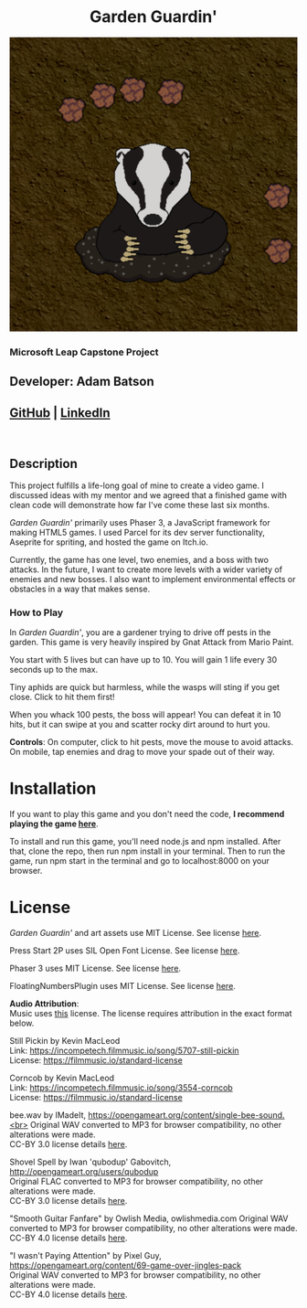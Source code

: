 <div align="center">

# **Garden Guardin'**

![Badger boss firing its rock attack](/src/assets/images/GG-cover.png)

</div>

### **Microsoft Leap Capstone Project**

## **Developer:** Adam Batson 
## [GitHub](https://github.com/tabatson) | [LinkedIn](https://linkedin.com/in/t-a-batson)

<br>

## **Description**

This project fulfills a life-long goal of mine to create a video game. I discussed ideas with my mentor and we agreed that a finished game with clean code will demonstrate how far I've come these last six months.

_Garden Guardin'_ primarily uses Phaser 3, a JavaScript framework for making HTML5 games. I used Parcel for its dev server functionality, Aseprite for spriting, and hosted the game on Itch.io.

Currently, the game has one level, two enemies, and a boss with two attacks. In the future, I want to create more levels with a wider variety of enemies and new bosses. I also want to implement environmental effects or obstacles in a way that makes sense.

### **How to Play**

In _Garden Guardin'_, you are a gardener trying to drive off pests in the garden. This game is very heavily inspired by Gnat Attack from Mario Paint.

You start with 5 lives but can have up to 10. You will gain 1 life every 30 seconds up to the max.

Tiny aphids are quick but harmless, while the wasps will sting if you get close. Click to hit them first!

When you whack 100 pests, the boss will appear! You can defeat it in 10 hits, but it can swipe at you and scatter rocky dirt around to hurt you.

**Controls**: On computer, click to hit pests, move the mouse to avoid attacks. On mobile, tap enemies and drag to move your spade out of their way.

# **Installation**

If you want to play this game and you don't need the code, **I recommend playing the game [here](https://adzebat.itch.io/garden-guardin)**.<br>

To install and run this game, you'll need node.js and npm installed. After that, clone the repo, then run npm install in your terminal. Then to run the game, run npm start in the terminal and go to localhost:8000 on your browser.

# **License**

_Garden Guardin'_ and art assets use MIT License. See license [here](https://github.com/tabatson/garden-guardin/blob/main/LICENSE).

Press Start 2P uses SIL Open Font License. See license [here](https://github.com/tabatson/garden-guardin/blob/main/src/assets/fonts/PressStart2P/LICENSE).

Phaser 3 uses MIT License. See license [here](https://phaser.io/download/license).

FloatingNumbersPlugin uses MIT License. See license [here](https://github.com/netgfx/Phaser-FloatingNumbersPlugin/blob/master/LICENSE).

**Audio Attribution**: <br>
Music uses [this](https://incompetech.filmmusic.io/standard-license) license. The license requires attribution in the exact format below.

Still Pickin by Kevin MacLeod <br>
Link: https://incompetech.filmmusic.io/song/5707-still-pickin <br>
License: https://filmmusic.io/standard-license

Corncob by Kevin MacLeod <br>
Link: https://incompetech.filmmusic.io/song/3554-corncob <br>
License: https://filmmusic.io/standard-license

bee.wav by IMadeIt, https://opengameart.org/content/single-bee-sound.<br>
Original WAV converted to MP3 for browser compatibility, no other alterations were made.<br>
CC-BY 3.0 license details [here](https://creativecommons.org/licenses/by/3.0/legalcode).

Shovel Spell by Iwan 'qubodup' Gabovitch, http://opengameart.org/users/qubodup<br>
Original FLAC converted to MP3 for browser compatibility, no other alterations were made.<br>
CC-BY 3.0 license details [here](https://creativecommons.org/licenses/by/3.0/legalcode).

"Smooth Guitar Fanfare" by Owlish Media, owlishmedia.com
Original WAV converted to MP3 for browser compatibility, no other alterations were made.<br>
CC-BY 4.0 license details [here](https://creativecommons.org/licenses/by/4.0/legalcode).

"I wasn't Paying Attention" by Pixel Guy, https://opengameart.org/content/69-game-over-jingles-pack<br>
Original WAV converted to MP3 for browser compatibility, no other alterations were made.<br>
CC-BY 4.0 license details [here](https://creativecommons.org/licenses/by/4.0/legalcode).
